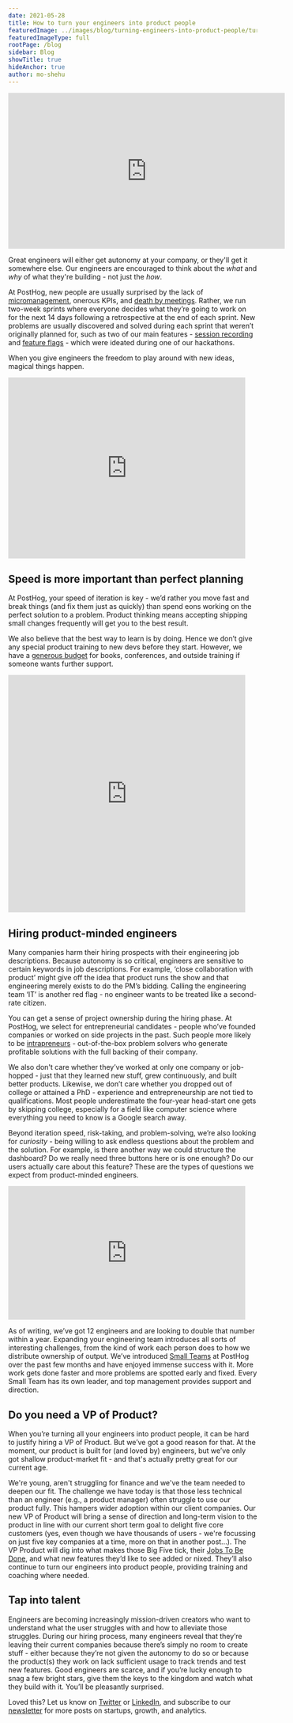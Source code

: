 ```yaml
---
date: 2021-05-28
title: How to turn your engineers into product people
featuredImage: ../images/blog/turning-engineers-into-product-people/turning-engineers-into-product-people.png
featuredImageType: full
rootPage: /blog
sidebar: Blog
showTitle: true
hideAnchor: true
author: mo-shehu
---
```

<iframe width="560" height="315" src="https://www.youtube.com/embed/Kz4aX1NIzUQ" title="YouTube video player" frameborder="0" allow="accelerometer; autoplay; clipboard-write; encrypted-media; gyroscope; picture-in-picture" allowfullscreen></iframe>

Great engineers will either get autonomy at your company, or they'll get it somewhere else. Our engineers are encouraged to think about the _what_ and _why_ of what they're building - not just the _how_.

At PostHog, new people are usually surprised by the lack of [micromanagement](https://posthog.com/handbook/company/management), onerous KPIs, and [death by meetings](https://posthog.com/blog/meetings). Rather, we run two-week sprints where everyone decides what they’re going to work on for the next 14 days following a retrospective at the end of each sprint. New problems are usually discovered and solved during each sprint that weren’t originally planned for, such as two of our main features - [session recording](https://posthog.com/product-features/session-recording) and [feature flags](https://posthog.com/product-features/feature-flags) - which were ideated during one of our hackathons.

When you give engineers the freedom to play around with new ideas, magical things happen.

<iframe src="https://giphy.com/embed/xT5LMqQREdsCvyYcsE" width="480" height="366" frameBorder="0" class="giphy-embed" allowFullScreen></iframe>

## Speed is more important than perfect planning

At PostHog, your speed of iteration is key - we’d rather you move fast and break things (and fix them just as quickly) than spend eons working on the perfect solution to a problem. Product thinking means accepting shipping small changes frequently will get you to the best result.

We also believe that the best way to learn is by doing. Hence we don’t give any special product training to new devs before they start. However, we have a [generous budget](https://posthog.com/handbook/people/spending-money) for books, conferences, and outside training if someone wants further support.

<iframe src="https://giphy.com/embed/DCj3Fg7MsO29nRGjJ6" width="480" height="480" frameBorder="0" class="giphy-embed" allowFullScreen></iframe>

## Hiring product-minded engineers

Many companies harm their hiring prospects with their engineering job descriptions. Because autonomy is so critical, engineers are sensitive to certain keywords in job descriptions. For example, ‘close collaboration with product’ might give off the idea that product runs the show and that engineering merely exists to do the PM’s bidding. Calling the engineering team ‘IT’ is another red flag - no engineer wants to be treated like a second-rate citizen.

You can get a sense of project ownership during the hiring phase. At PostHog, we select for entrepreneurial candidates - people who’ve founded companies or worked on side projects in the past. Such people more likely to be [intrapreneurs](https://www.investopedia.com/terms/i/intrapreneur.asp) - out-of-the-box problem solvers who generate profitable solutions with the full backing of their company. 

We also don't care whether they’ve worked at only one company or job-hopped - just that they learned new stuff, grew continuously, and built better products. Likewise, we don’t care whether you dropped out of college or attained a PhD - experience and entrepreneurship are not tied to qualifications. Most people underestimate the four-year head-start one gets by skipping college, especially for a field like computer science where everything you need to know is a Google search away.

Beyond iteration speed, risk-taking, and problem-solving, we’re also looking for _curiosity_ - being willing to ask endless questions about the problem and the solution. For example, is there another way we could structure the dashboard? Do we really need three buttons here or is one enough? Do our users actually care about this feature? These are the types of questions we expect from product-minded engineers.

<iframe src="https://giphy.com/embed/3o7btZ1Gm7ZL25pLMs" width="480" height="270" frameBorder="0" class="giphy-embed" allowFullScreen></iframe>

As of writing, we’ve got 12 engineers and are looking to double that number within a year. Expanding your engineering team introduces all sorts of interesting challenges, from the kind of work each person does to how we distribute ownership of output. We’ve introduced [Small Teams](https://posthog.com/handbook/people/team-structure/why-small-teams) at PostHog over the past few months and have enjoyed immense success with it. More work gets done faster and more problems are spotted early and fixed. Every Small Team has its own leader, and top management provides support and direction.

## Do you need a VP of Product?

When you’re turning all your engineers into product people, it can be hard to justify hiring a VP of Product. But we’ve got a good reason for that. At the moment, our product is built for (and loved by) engineers, but we’ve only got shallow product-market fit - and that's actually pretty great for our current age.

We're young, aren't struggling for finance and we've the team needed to deepen our fit. The challenge we have today is that those less technical than an engineer (e.g., a product manager) often struggle to use our product fully. This hampers wider adoption within our client companies. Our new VP of Product will bring a sense of direction and long-term vision to the product in line with our current short term goal to delight five core customers (yes, even though we have thousands of users - we're focussing on just five key companies at a time, more on that in another post...). The VP Product will dig into what makes those Big Five tick, their [Jobs To Be Done](https://thefmp.io/articles/jobs-to-be-done), and what new features they’d like to see added or nixed. They’ll also continue to turn our engineers into product people, providing training and coaching where needed.

## Tap into talent

Engineers are becoming increasingly mission-driven creators who want to understand what the user struggles with and how to alleviate those struggles. During our hiring process, many engineers reveal that they’re leaving their current companies because there’s simply no room to create stuff - either because they’re not given the autonomy to do so or because the product(s) they work on lack sufficient usage to track trends and test new features. Good engineers are scarce, and if you’re lucky enough to snag a few bright stars, give them the keys to the kingdom and watch what they build with it. You’ll be pleasantly surprised.

Loved this? Let us know on [Twitter](https://twitter.com/posthoghq) or [LinkedIn](https://linkedin.com/company/posthog), and subscribe to our [newsletter](https://posthog.com/newsletter) for more posts on startups, growth, and analytics.

